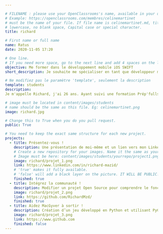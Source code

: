 ```yaml
---

# FILENAME : please use your OpenClassrooms's name, available in your url.
# Example: https://openclassrooms.com/membres/celinemartinet
# must be the name of your file. If file name is celinemartinet.md, title is celinemartinet.
# lowercase, no blank space, Capital case or special character.
title: richard

# First name or full name
name: Ratus
date: 2020-11-05 17:20

# One line.
# If you need more space, go to the next line and add 4 spaces on the left, as in 'description'.
objective: Me former dans le développement mobile iOS SWIFT 
short_description: Je souhaite me spécialiser en tant que développeur mobile iOS car c'est un métier d'avenir

# Ne modifiez pas le paramètre 'template', seulement la description
template: students
description:
Je m'appelle Richard, j'ai 26 ans. Ayant suivi une formation Prép'fullstack cela ma permis de découvrir le monde de la programmation. Aujourd'hui je suis une formation Développeur d'applications iOS.

# image must be located in content/images/students
# name should be the same as this file. Eg: celinemartinet.png
image: richard.jpg

# Change this to True when you do you pull request.
public: True

# You need to keep the exact same structure for each new project.
projects:
  - title: Présentez-vous !
    description: Une présentation de moi-même et un lien vers mon LinkedIn.
    # Create a new repository for your images. Name it the same as your nickname and profile picture.
    # Image must be here: content/images/students/yourrepo/project1.png
    image: richard/projet_1.png
    link: https://www.linkedin.com/in/richard-mazid/
    # 'true' makes it fully available.
    # 'false' will add a black layer on the picture. IT WILL BE PUBLIC!
    finished: true
  - title: Intégrez la communauté !
    description: Modifier un projet Open Source pour comprendre le fonctionnement de Git, de Github et des pull requests. 
    image: richard/projet_2.png
    link: https://github.com/RichardMzd/
    finished: true
  - title: Aidez MacGyver à sortir !
    description: Création d’un jeu développé en Python et utilisant PyGame.
    image: richard/projet_3.png
    link: https://www.github.com
    finished: false
---
```

